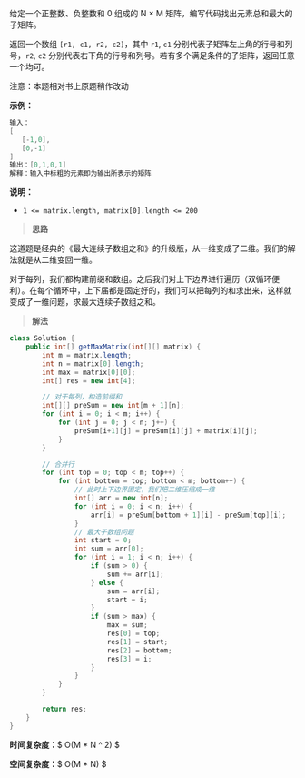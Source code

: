 给定一个正整数、负整数和 0 组成的 N × M 矩阵，编写代码找出元素总和最大的子矩阵。

返回一个数组 `[r1, c1, r2, c2]`，其中 `r1`, `c1` 分别代表子矩阵左上角的行号和列号，`r2`, `c2` 分别代表右下角的行号和列号。若有多个满足条件的子矩阵，返回任意一个均可。

注意：本题相对书上原题稍作改动

**示例：**

```java
输入：
[
   [-1,0],
   [0,-1]
]
输出：[0,1,0,1]
解释：输入中标粗的元素即为输出所表示的矩阵
```

**说明：**

- `1 <= matrix.length, matrix[0].length <= 200`



> **思路**

这道题是经典的《最大连续子数组之和》的升级版，从一维变成了二维。我们的解法就是从二维变回一维。

对于每列，我们都构建前缀和数组。之后我们对上下边界进行遍历（双循环便利）。在每个循环中，上下届都是固定好的，我们可以把每列的和求出来，这样就变成了一维问题，求最大连续子数组之和。



> **解法**

```java
class Solution {
    public int[] getMaxMatrix(int[][] matrix) {
        int m = matrix.length;
        int n = matrix[0].length;
        int max = matrix[0][0];
        int[] res = new int[4];

        // 对于每列，构造前缀和
        int[][] preSum = new int[m + 1][n];
        for (int i = 0; i < m; i++) {
            for (int j = 0; j < n; j++) {
                preSum[i+1][j] = preSum[i][j] + matrix[i][j];
            }
        }

        // 合并行
        for (int top = 0; top < m; top++) {
            for (int bottom = top; bottom < m; bottom++) {
                // 此时上下边界固定，我们把二维压缩成一维
                int[] arr = new int[n];
                for (int i = 0; i < n; i++) {
                    arr[i] = preSum[bottom + 1][i] - preSum[top][i];
                }
                // 最大子数组问题
                int start = 0;
                int sum = arr[0];
                for (int i = 1; i < n; i++) {
                    if (sum > 0) {
                        sum += arr[i];
                    } else {
                        sum = arr[i];
                        start = i;
                    }
                    if (sum > max) {
                        max = sum;
                        res[0] = top;
                        res[1] = start;
                        res[2] = bottom;
                        res[3] = i;
                    }
                }
            }
        }

        return res;
    }
}
```

**时间复杂度：**$ O(M * N ^ 2) $

**空间复杂度：**$ O(M * N) $

